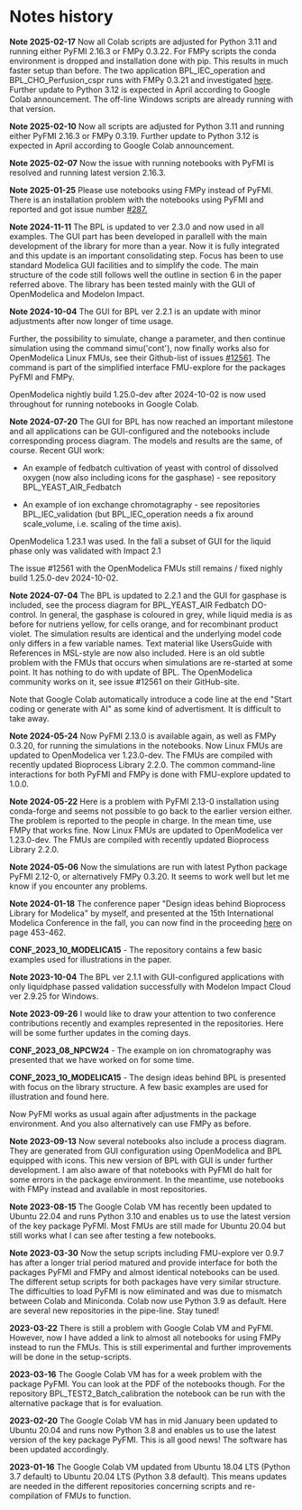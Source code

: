 # Notes history

**Note 2025-02-17**
Now all Colab scripts are adjusted for Python 3.11 and running either PyFMI 2.16.3 or FMPy 0.3.22. 
For FMPy scripts the conda environment is dropped and installation done with pip. This results in much faster setup than before.
The two application BPL\_IEC\_operation and BPL\_CHO\_Perfusion\_cspr runs with FMPy 0.3.21 and investigated
[here](https://github.com/CATIA-Systems/FMPy/issues/742).
Further update to Python 3.12 is expected in April according to Google Colab announcement.
The off-line Windows scripts are already running with that version.

**Note 2025-02-10**
Now all scripts are adjusted for Python 3.11 and running either PyFMI 2.16.3 or FMPy 0.3.19. 
Further update to Python 3.12 is expected in April according to Google Colab announcement.

**Note 2025-02-07**
Now the issue with running notebooks with PyFMI is resolved and running latest version 2.16.3. 

**Note 2025-01-25**
Please use notebooks using FMPy instead of PyFMI. 
There is an installation problem with the notebooks using PyFMI and reported and got issue number
[#287.](https://github.com/modelon-community/PyFMI/issues/287) 
      
**Note 2024-11-11** 
The BPL is updated to ver 2.3.0 and now used in all examples. The GUI part has been developed in parallell with the main development of the library for more than a year. Now it is fully integrated and this update is an important consolidating step. Focus has been to use standard Modelica GUI facilities and to simplify the code. The main structure of the code still follows well the outline in section 6 in the paper referred above. The library has been tested mainly with the GUI of OpenModelica and Modelon Impact.

**Note 2024-10-04**
The GUI for BPL ver 2.2.1 is an update with minor adjustments after now longer of time usage.

Further, the possibility to simulate, change a parameter, and then continue simulation using the command simu('cont'), now finally works also for OpenModelica Linux FMUs, see their Github-list of issues 
[#12561](https://github.com/OpenModelica/OpenModelica/issues/12561). 
The command is part of the simplified interface FMU-explore for the packages PyFMI and FMPy. 

OpenModelica nightly build 1.25.0-dev after 2024-10-02 is now used throughout for running notebooks in Google Colab.

**Note 2024-07-20**
The GUI for BPL has now reached an important milestone and all applications can be GUI-configured and the notebooks include corresponding process diagram. The models and results are the same, of course. Recent GUI work:

* An example of fedbatch cultivation of yeast with control of dissolved oxygen (now also including icons for the gasphase) - see repository BPL\_YEAST\_AIR\_Fedbatch

* An example of ion exchange chromotagraphy - see repositories BPL\_IEC\_validation (but BPL\_IEC\_operation needs a fix around scale_volume, i.e. scaling of the time axis).

OpenModelica 1.23.1 was used. In the fall a subset of GUI for the liquid phase only was validated with Impact 2.1 

The issue #12561 with the OpenModelica FMUs still remains / fixed nighly build 1.25.0-dev 2024-10-02.

**Note 2024-07-04**
The BPL is updated to 2.2.1 and the GUI for gasphase is included, see the process diagram for BPL\_YEAST\_AIR Fedbatch DO-control. In general, the gasphase is coloured in grey, while liquid media is as before for nutriens yellow, for cells orange, and for recombinant product violet. The simulation results are identical and the underlying model code only differs in a few variable names. Text material like UsersGuide with References in MSL-style are now also included. Here is an old subtle problem with the FMUs that occurs when simulations are re-started at some point. It has nothing to do with update of BPL. The OpenModelica community works on it, see issue #12561 on their GitHub-site. 

Note that Google Colab automatically introduce a code line at the end "Start coding or generate with AI" as some kind of advertisment. It is difficult to take away.

**Note 2024-05-24**
Now PyFMI 2.13.0 is available again, as well as FMPy 0.3.20, for running the simulations in the notebooks.
Now Linux FMUs are updated to OpenModelica ver 1.23.0-dev. The FMUs are compiled with recently updated Bioprocess Library 2.2.0. The common command-line interactions for both PyFMI and FMPy is done with FMU-explore updated to 1.0.0. 

**Note 2024-05-22**
Here is a problem with PyFMI 2.13-0 installation using conda-forge and seems not possible to go back to the earlier version either. The problem is reported to the people in charge. In the mean time, use FMPy that works fine. Now Linux FMUs are updated to OpenModelica ver 1.23.0-dev. The FMUs are compiled with recently updated Bioprocess Library 2.2.0.

**Note 2024-05-06**
Now the simulations are run with latest Python package PyFMI 2.12-0, or alternatively FMPy 0.3.20.
It seems to work well but let me know if you encounter any problems.

**Note 2024-01-18**
The conference paper "Design ideas behind Bioprocess Library for Modelica" by myself, and presented at the 15th International Modelica Conference in the fall, you can now find in the proceeding [here](https://ecp.ep.liu.se/index.php/modelica/issue/view/83) on page 453-462.

  **CONF\_2023\_10\_MODELICA15**  - The repository contains  a few basic examples used for illustrations in the paper.
  
**Note 2023-10-04**
The BPL ver 2.1.1 with GUI-configured applications with only liquidphase passed validation successfully with Modelon Impact Cloud ver 2.9.25 for Windows. 

**Note 2023-09-26**
I would like to draw your attention to two conference contributions recently and examples represented in the repositories. Here will be some further updates in the coming days.

  **CONF\_2023\_08\_NPCW24** - The example on ion chromatography was presented that we have worked on for some time.

  **CONF\_2023\_10\_MODELICA15**  - The design ideas behind BPL is presented with focus on the library structure. A few basic examples are used for illustration and found here.

  Now PyFMI works as usual again after adjustments in the package environment. And you also alternatively can use FMPy as before.

**Note 2023-09-13**
Now several notebooks also include a process diagram. They are generated from GUI configuration using OpenModelica and BPL equipped with icons. This new version of BPL with GUI is under further development. I am also aware of that notebooks with PyFMI do halt for some errors in the package environment. In the meantime, use notebooks with FMPy instead and available in most repositories. 

**Note 2023-08-15** The Google Colab VM has recently been updated to Ubuntu 22.04 and runs Python 3.10 and enables us to use the latest version of the key package PyFMI. Most FMUs are still made for Ubuntu 20.04 but still works what I can see after testing a few notebooks.

**Note 2023-03-30** Now the setup scripts including FMU-explore ver 0.9.7 has after a longer trial period matured and provide interface for both the packages PyFMI and FMPy and almost identical notebooks can be used. The  different setup scripts for both packages  have very similar structure.  The difficulties to load PyFMI is now eliminated and was due to mismatch between Colab and Miniconda.   Colab now use Python 3.9 as default. Here are several new repositories in the pipe-line. Stay tuned!

**2023-03-22** There is still a problem with Google Colab VM and PyFMI.  However,  now I have added a link to almost all notebooks for using FMPy instead to run the FMUs. This is still experimental and further improvements will be done in the setup-scripts. 

**2023-03-16** The Google Colab VM has for a week problem with the package PyFMI. You can look at the PDF of the notebooks though. For the repository BPL_TEST2_Batch_calibration the notebook can be run with the alternative package that is for evaluation.

**2023-02-20** 
The Google Colab VM has in mid January been updated to Ubuntu 20.04 and runs now Python 3.8 and enables us to use the latest version of the key package PyFMI.  This is all good news! The software has been updated accordingly.

**2023-01-16**
The Google Colab VM updated from Ubuntu 18.04 LTS (Python 3.7 default) to Ubuntu 20.04 LTS (Python 3.8 default). 
This means updates are needed in the different repositories concerning scripts and re-compilation of FMUs to function.
